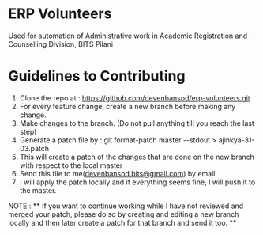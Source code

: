 # ERP Volunteers
Used for automation of Administrative work in Academic Registration and Counselling Division, BITS Pilani


Guidelines to Contributing
==========================

1. Clone the repo at : https://github.com/devenbansod/erp-volunteers.git
2. For every feature change, create a new branch before making any change.
3. Make changes to the branch. (Do not pull anything till you reach the last step)
4. Generate a patch file by : git format-patch master --stdout > ajinkya-31-03.patch
5. This will create a patch of the changes that are done on the new branch with respect to the local master 
6. Send this file to me(devenbansod.bits@gmail.com) by email.
7. I will apply the patch locally and if everything seems fine, I will push it to the master.



NOTE : ** If you want to continue working while I have not reviewed and merged your patch, please do so by creating and editing a new branch locally and then later create a patch for that branch and send it too. **
